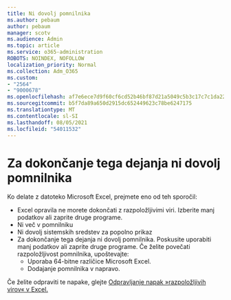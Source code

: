 ```yaml
---
title: Ni dovolj pomnilnika
ms.author: pebaum
author: pebaum
manager: scotv
ms.audience: Admin
ms.topic: article
ms.service: o365-administration
ROBOTS: NOINDEX, NOFOLLOW
localization_priority: Normal
ms.collection: Adm_O365
ms.custom:
- "2564"
- "9000678"
ms.openlocfilehash: af7e6ece7d9f60cf6cd52b46bf87d21a5049c5b3c17c7c1da2241cab0bff3264
ms.sourcegitcommit: b5f7da89a650d2915dc652449623c78be6247175
ms.translationtype: MT
ms.contentlocale: sl-SI
ms.lasthandoff: 08/05/2021
ms.locfileid: "54011532"
---
```

# <a name="there-isnt-enough-memory-to-complete-this-action"></a>Za dokončanje tega dejanja ni dovolj pomnilnika

Ko delate z datoteko Microsoft Excel, prejmete eno od teh sporočil:

- Excel opravila ne morete dokončati z razpoložljivimi viri. Izberite manj podatkov ali zaprite druge programe.
- Ni več v pomnilniku
- Ni dovolj sistemskih sredstev za popolno prikaz
- Za dokončanje tega dejanja ni dovolj pomnilnika. Poskusite uporabiti manj podatkov ali zaprite druge programe. Če želite povečati razpoložljivost pomnilnika, upoštevajte: 
    - Uporaba 64-bitne različice Microsoft Excel.
    - Dodajanje pomnilnika v napravo.

Če želite odpraviti te napake, glejte [Odpravljanje napak »razpoložljivih virov« v Excel.](https://docs.microsoft.com/office/troubleshoot/excel/available-resources-errors)